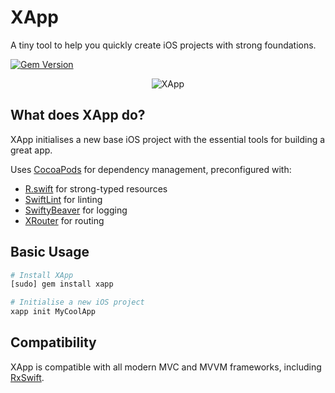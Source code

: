 # XApp
A tiny tool to help you quickly create iOS projects with strong foundations.

[![Gem Version](https://badge.fury.io/rb/xapp.svg)](https://badge.fury.io/rb/xapp)

<p align="center">
<img src="https://raw.githubusercontent.com/reececomo/XApp/master/XApp.jpg" alt="XApp" width="300" style="max-width:300px;width:auto;height:auto;"/>
</p>

## What does XApp do?
XApp initialises a new base iOS project with the essential tools for building a great app.

Uses [CocoaPods](https://cocoapods.org) for dependency management, preconfigured with:
- [R.swift](https://github.com/mac-cain13/R.swift) for strong-typed resources
- [SwiftLint](https://github.com/realm/SwiftLint) for linting
- [SwiftyBeaver](https://github.com/SwiftyBeaver/SwiftyBeaver) for logging
- [XRouter](https://github.com/reececomo/XRouter) for routing

## Basic Usage

```bash
# Install XApp
[sudo] gem install xapp

# Initialise a new iOS project
xapp init MyCoolApp
```

## Compatibility
XApp is compatible with all modern MVC and MVVM frameworks, including [RxSwift](https://github.com/ReactiveX/RxSwift).
